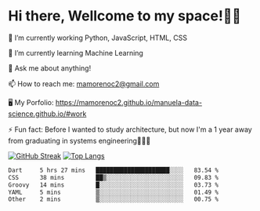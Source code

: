 # Hi there, Wellcome to my space!✌🏾

🔭 I’m currently working Python, JavaScript, HTML, CSS

🌱 I’m currently learning Machine Learning

💬 Ask me about anything!

📫 How to reach me: mamorenoc2@gmail.com

🖥️ My Porfolio: https://mamorenoc2.github.io/manuela-data-science.github.io/#work

⚡ Fun fact: Before I wanted to study architecture, but now I'm a 1 year away from graduating in systems engineering🤣🤣🤣

[![GitHub Streak](https://streak-stats.demolab.com/?user=mamorenoc2&theme=tokyonight_duo)](https://git.io/streak-stats)                 [![Top Langs](https://github-readme-stats.vercel.app/api/top-langs/?username=mamorenoc2&layout=compact&theme=tokyonight)](https://github.com/anuraghazra/github-readme-stats)

<!--START_SECTION:waka-->

```txt
Dart     5 hrs 27 mins   █████████████████████░░░░   83.54 %
CSS      38 mins         ██▒░░░░░░░░░░░░░░░░░░░░░░   09.83 %
Groovy   14 mins         █░░░░░░░░░░░░░░░░░░░░░░░░   03.73 %
YAML     5 mins          ▒░░░░░░░░░░░░░░░░░░░░░░░░   01.49 %
Other    2 mins          ▒░░░░░░░░░░░░░░░░░░░░░░░░   00.75 %
```

<!--END_SECTION:waka-->
